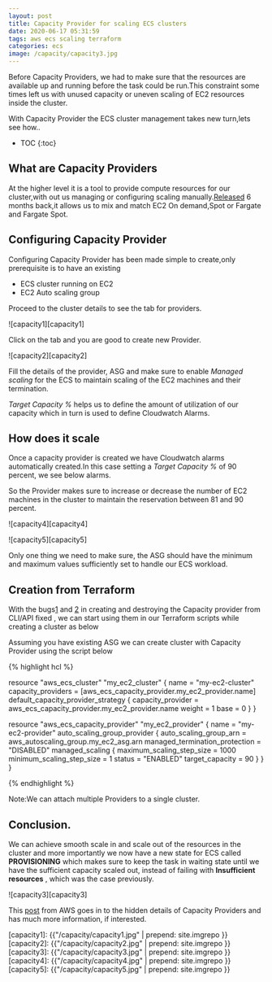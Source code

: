 ```yaml
---
layout: post
title: Capacity Provider for scaling ECS clusters
date: 2020-06-17 05:31:59
tags: aws ecs scaling terraform
categories: ecs
image: /capacity/capacity3.jpg
---
```


Before Capacity Providers, we had to make sure that the resources are available up and running before the task could be run.This constraint some times left us with unused capacity or uneven scaling of EC2 resources inside the cluster.

With Capacity Provider the ECS cluster management takes new turn,lets see how..

* TOC 
{:toc}

## What are Capacity Providers

At the higher level it is a tool to provide compute resources for our cluster,with out us managing or configuring scaling manually.[Released](https://aws.amazon.com/about-aws/whats-new/2019/12/amazon-ecs-capacity-providers-now-available/) 6 months back,it allows us to mix and match EC2 On demand,Spot or Fargate and Fargate Spot.

## Configuring Capacity Provider

Configuring Capacity Provider has been made simple to create,only prerequisite is to have an existing

- ECS cluster running on EC2
- EC2 Auto scaling group


Proceed to the cluster details to see the tab for providers.

![capacity1][capacity1]

Click on the tab and you are good to create new Provider.

![capacity2][capacity2]


Fill the details of the provider, ASG and make sure to enable *Managed scaling* for the ECS to maintain scaling of the EC2 machines and their termination.

*Target Capacity %* helps us to define the amount of utilization of our capacity which in turn is used to define Cloudwatch Alarms.

## How does it scale

Once a capacity provider is created we have Cloudwatch alarms automatically created.In this case setting a *Target Capacity %* of 90 percent, we see below alarms.


So the Provider makes sure to increase or decrease the number of EC2 machines in the cluster to maintain the reservation between 81 and 90 percent.

![capacity4][capacity4]

![capacity5][capacity5]

Only one thing we need to make sure, the ASG should have the minimum and maximum values sufficiently set to handle our ECS workload.

## Creation from Terraform

With the bugs[1](https://github.com/aws/containers-roadmap/issues/632#event-3450950532) and [2](https://github.com/terraform-providers/terraform-provider-aws/issues/11286#issuecomment-645063796) in creating and destroying the Capacity provider from CLI/API fixed , we can start using them in our Terraform scripts while creating a cluster as below

Assuming you have existing ASG we can create cluster with Capacity Provider using the script below

{% highlight hcl %}

resource "aws_ecs_cluster" "my_ec2_cluster" {
  name = "my-ec2-cluster"
  capacity_providers = [aws_ecs_capacity_provider.my_ec2_provider.name]
	default_capacity_provider_strategy {
	capacity_provider = aws_ecs_capacity_provider.my_ec2_provider.name
	weight = 1
	base = 0
  }
}

resource "aws_ecs_capacity_provider" "my_ec2_provider" {
  name = "my-ec2-provider"
  auto_scaling_group_provider {
    auto_scaling_group_arn         = aws_autoscaling_group.my_ec2_asg.arn
    managed_termination_protection = "DISABLED"
    managed_scaling {
      maximum_scaling_step_size = 1000
      minimum_scaling_step_size = 1
      status                    = "ENABLED"
      target_capacity           = 90
    }
  }
}

{% endhighlight %}

Note:We can attach multiple Providers to a single cluster.

## Conclusion.

We can achieve smooth scale in and scale out of the resources in the cluster and more importantly we now have a new state for ECS called **PROVISIONING** which makes sure to keep the task in waiting state until we have the sufficient capacity scaled out, instead of failing with **Insufficient resources** , which was the case previously.

![capacity3][capacity3]

This [post](https://aws.amazon.com/blogs/containers/deep-dive-on-amazon-ecs-cluster-auto-scaling/) from AWS goes in to the hidden details of Capacity Providers and has much more information, if interested.


[capacity1]: {{"/capacity/capacity1.jpg" | prepend: site.imgrepo }}
[capacity2]: {{"/capacity/capacity2.jpg" | prepend: site.imgrepo }}
[capacity3]: {{"/capacity/capacity3.jpg" | prepend: site.imgrepo }}
[capacity4]: {{"/capacity/capacity4.jpg" | prepend: site.imgrepo }}
[capacity5]: {{"/capacity/capacity5.jpg" | prepend: site.imgrepo }}